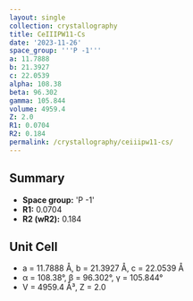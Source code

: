 ```yaml
---
layout: single
collection: crystallography
title: CeIIIPW11-Cs
date: '2023-11-26'
space_group: '''P -1'''
a: 11.7888
b: 21.3927
c: 22.0539
alpha: 108.38
beta: 96.302
gamma: 105.844
volume: 4959.4
Z: 2.0
R1: 0.0704
R2: 0.184
permalink: /crystallography/ceiiipw11-cs/
---
```


## Summary

- **Space group:** 'P -1'
- **R1:** 0.0704
- **R2 (wR2):** 0.184

## Unit Cell
- a = 11.7888 Å, b = 21.3927 Å, c = 22.0539 Å
- α = 108.38°, β = 96.302°, γ = 105.844°
- V = 4959.4 Å³, Z = 2.0

